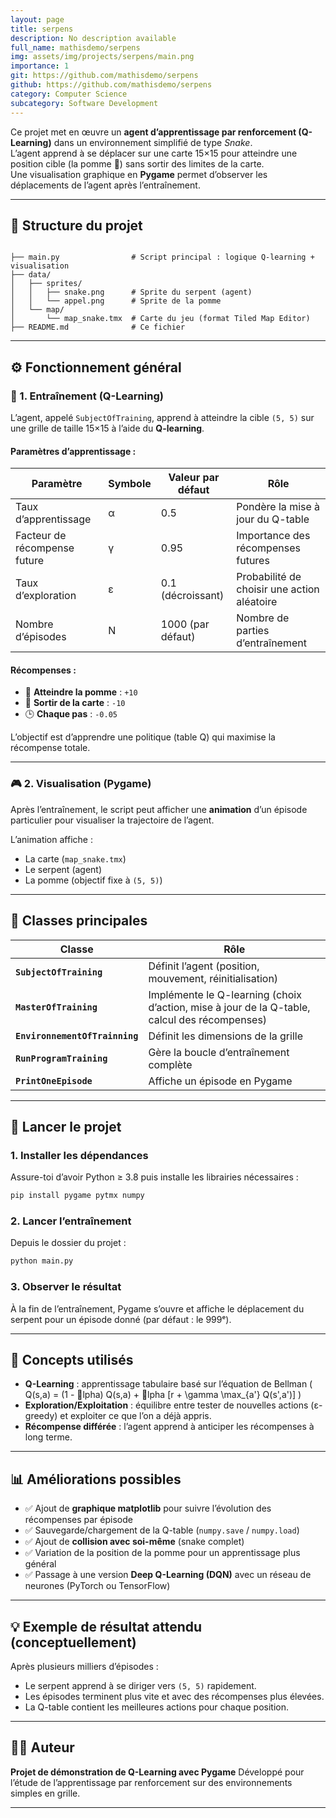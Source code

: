 ```yaml
---
layout: page
title: serpens
description: No description available
full_name: mathisdemo/serpens
img: assets/img/projects/serpens/main.png
importance: 1
git: https://github.com/mathisdemo/serpens
github: https://github.com/mathisdemo/serpens
category: Computer Science
subcategory: Software Development
---
```


Ce projet met en œuvre un **agent d’apprentissage par renforcement (Q-Learning)** dans un environnement simplifié de type *Snake*.  
L’agent apprend à se déplacer sur une carte 15×15 pour atteindre une position cible (la pomme 🍎) sans sortir des limites de la carte.  
Une visualisation graphique en **Pygame** permet d’observer les déplacements de l’agent après l’entraînement.

---

## 📁 Structure du projet


```

├── main.py                # Script principal : logique Q-learning + visualisation
├── data/
│   ├── sprites/
│   │   ├── snake.png      # Sprite du serpent (agent)
│   │   └── appel.png      # Sprite de la pomme
│   └── map/
│       └── map_snake.tmx  # Carte du jeu (format Tiled Map Editor)
├── README.md              # Ce fichier

````

---

## ⚙️ Fonctionnement général


### 🧠 1. Entraînement (Q-Learning)


L’agent, appelé `SubjectOfTraining`, apprend à atteindre la cible `(5, 5)` sur une grille de taille 15×15 à l’aide du **Q-learning**.

#### Paramètres d’apprentissage :


| Paramètre | Symbole | Valeur par défaut | Rôle |
|------------|----------|------------------|------|
| Taux d’apprentissage | α | 0.5 | Pondère la mise à jour du Q-table |
| Facteur de récompense future | γ | 0.95 | Importance des récompenses futures |
| Taux d’exploration | ε | 0.1 (décroissant) | Probabilité de choisir une action aléatoire |
| Nombre d’épisodes | N | 1000 (par défaut) | Nombre de parties d’entraînement |

#### Récompenses :


- 🏁 **Atteindre la pomme** : `+10`
- 🚫 **Sortir de la carte** : `-10`
- 🕒 **Chaque pas** : `-0.05`

L’objectif est d’apprendre une politique (table Q) qui maximise la récompense totale.

---

### 🎮 2. Visualisation (Pygame)


Après l’entraînement, le script peut afficher une **animation** d’un épisode particulier pour visualiser la trajectoire de l’agent.

L’animation affiche :
- La carte (`map_snake.tmx`)
- Le serpent (agent)
- La pomme (objectif fixe à `(5, 5)`)

---

## 🧩 Classes principales


| Classe | Rôle |
|--------|------|
| **`SubjectOfTraining`** | Définit l’agent (position, mouvement, réinitialisation) |
| **`MasterOfTraining`** | Implémente le Q-learning (choix d’action, mise à jour de la Q-table, calcul des récompenses) |
| **`EnvironnementOfTrainning`** | Définit les dimensions de la grille |
| **`RunProgramTraining`** | Gère la boucle d’entraînement complète |
| **`PrintOneEpisode`** | Affiche un épisode en Pygame |

---

## 🚀 Lancer le projet


### 1. Installer les dépendances


Assure-toi d’avoir Python ≥ 3.8 puis installe les librairies nécessaires :

```bash
pip install pygame pytmx numpy
````

### 2. Lancer l’entraînement



Depuis le dossier du projet :

```bash
python main.py
```

### 3. Observer le résultat



À la fin de l’entraînement, Pygame s’ouvre et affiche le déplacement du serpent pour un épisode donné (par défaut : le 999ᵉ).

---

## 🧠 Concepts utilisés


* **Q-Learning** : apprentissage tabulaire basé sur l’équation de Bellman
  ( Q(s,a) = (1 - lpha) Q(s,a) + lpha [r + \gamma \max_{a'} Q(s',a')] )
* **Exploration/Exploitation** : équilibre entre tester de nouvelles actions (ε-greedy) et exploiter ce que l’on a déjà appris.
* **Récompense différée** : l’agent apprend à anticiper les récompenses à long terme.

---

## 📊 Améliorations possibles


* ✅ Ajout de **graphique matplotlib** pour suivre l’évolution des récompenses par épisode
* ✅ Sauvegarde/chargement de la Q-table (`numpy.save` / `numpy.load`)
* ✅ Ajout de **collision avec soi-même** (snake complet)
* ✅ Variation de la position de la pomme pour un apprentissage plus général
* ✅ Passage à une version **Deep Q-Learning (DQN)** avec un réseau de neurones (PyTorch ou TensorFlow)

---

## 💡 Exemple de résultat attendu (conceptuellement)


Après plusieurs milliers d’épisodes :

* Le serpent apprend à se diriger vers `(5, 5)` rapidement.
* Les épisodes terminent plus vite et avec des récompenses plus élevées.
* La Q-table contient les meilleures actions pour chaque position.

---

## 🧑‍💻 Auteur


**Projet de démonstration de Q-Learning avec Pygame**
Développé pour l’étude de l’apprentissage par renforcement sur des environnements simples en grille.

---

